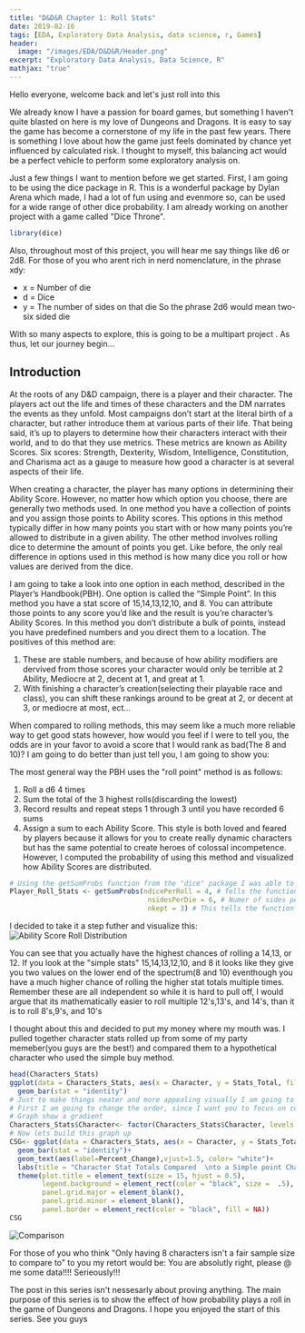 ```yaml
---
title: "D&D&R Chapter 1: Roll Stats"
date: 2019-02-16
tags: [EDA, Exploratory Data Analysis, data science, r, Games]
header:
  image: "/images/EDA/D&D&R/Header.png"
excerpt: "Exploratory Data Analysis, Data Science, R"
mathjax: "true"
---
```

Hello everyone, welcome back and let's just roll into this


We already know I have a passion for board games, but something I haven't quite blasted on here is my love of Dungeons and Dragons. It is easy to say the  game has become a cornerstone of my life in the past few years. There is something I love about how the game just feels dominated by chance yet influenced by calculated risk. I thought to myself, this balancing act would be a perfect vehicle to perform some exploratory analysis on. 


Just a few things I want to mention before we get started. First, I am going to be using the dice package in R. This is a wonderful package by Dylan Arena which made, I had a lot of fun using and evenmore so,  can be used for a wide range of other dice probability. I am already working on another project with a game called "Dice Throne".
```r
library(dice)
```
Also, throughout most of this project, you will hear me say things like d6 or 2d8. For those of you who arent rich in nerd nomenclature, in the phrase xdy:
* x = Number of die
* d = Dice
* y = The number of sides on that die
So the phrase 2d6 would mean two- six sided die

With so many aspects to explore, this is going to be a multipart project . As thus, let our journey begin...

## Introduction

At the roots of any D&D campaign, there is a player and their character. The players act out the life and times of these characters and the DM narrates the events as they unfold. Most campaigns don’t start at the literal birth of a character, but rather introduce them at various parts of their life. That being said, it’s up to players to determine how their characters interact with their world, and to do that they use metrics. These metrics are known as Ability Scores. Six scores: Strength, Dexterity, Wisdom, Intelligence, Constitution, and Charisma act as a gauge to measure how good a character is at several aspects of their life.


When creating a character, the player has many options in determining their Ability Score. However, no matter how which option you choose, there are generally two methods used. In one method you have a collection of points and you assign those points to Ability scores. This options in this method typically differ in how many points you start with or how many points you’re allowed to distribute  in a given ability. The other method involves rolling dice to determine the amount of points you get. Like before, the only real difference in options used in this method is how many dice you roll or how values are derived from the dice. 


I am going to take a look into one option in each method, described in the Player’s Handbook(PBH). One option is called the “Simple Point”. In this method you have a stat score of 15,14,13,12,10, and 8. You can attribute those points to any score you’d like and the result is you’re character’s Ability Scores. In this method you don’t distribute a bulk of points, instead you have predefined numbers and you direct them to a location. The positives of this method are:


1.	These are stable numbers, and because of how ability modifiers are dervived from those scores your character would only be terrible at 2 Ability, Mediocre at 2, decent at 1, and great at 1.
2.	With finishing a character’s creation(selecting their playable race and class), you can shift these rankings around to be great at 2, or decent at 3, or mediocre at most, ect…


When compared to rolling methods, this may seem like a much more reliable way to get good stats however, how would you feel if I were to tell you, the odds are in your favor to avoid a score that I would rank as bad(The 8 and 10)? I am going to do better than just tell you, I am going to show you:


The most general way the PBH uses the "roll point" method  is as follows:
1.	Roll a d6 4 times
2.	Sum the total of the 3 highest rolls(discarding the lowest)
3.	Record results and repeat steps 1 through 3 until you have recorded 6 sums
4.	Assign a sum to each Ability Score.
This style is both loved and feared by players because it allows for you to create really dynamic characters but has the same potential to create heroes of colossal incompetence. However, I computed the probability of using this method and visualized how Ability Scores are distributed.
```r
# Using the getSumProbs function from the "dice" package I was able to calculate the probability of the this method
Player_Roll_Stats <- getSumProbs(ndicePerRoll = 4, # Tells the function to roll 4 dice(Rule 1)
                                  nsidesPerDie = 6, # Numer of sides per dice
                                  nkept = 3) # This tells the function to only keep the 3 highest numbers(Rule 2)
```
I decided to take it a step futher and visualize this:
<img src="{{ site.url }}{{ site.baseurl }}/images/EDA/D&D&R/PRSGF.jpeg" alt="Ability Score Roll Distribution">

You can see that you actually have the highest chances of rolling a 14,13, or 12. If you look at the "simple stats" 15,14,13,12,10, and 8 it looks like they give you two values on the lower end of the spectrum(8 and 10) eventhough you have a much higher chance of rolling the higher stat totals multiple times. Remember these are all independent so while it is hard to pull off, I would argue that its mathematically easier to roll multiple 12's,13's, and 14's, than it is to roll 8's,9's, and 10's

I thought about this and decided to put my money where my mouth was. I pulled together character stats rolled up from some of my party memeber(you guys are the best!) and compared them to a hypothetical character who used the simple buy method.

```r
head(Characters_Stats)
ggplot(data = Characters_Stats, aes(x = Character, y = Stats_Total, fill = Percent_Change)) +
  geom_bar(stat = "identity")
# Just to make things neater and more appealing visually I am going to do some work
# First I am going to change the order, since I want you to focus on comparing this to the Simple points character I am going to make the 
# Graph show a gradient
Characters_Stats$Character<- factor(Characters_Stats$Character, levels = c("Simple_Point","Clair","Dewberry","Faylen","Ghidrah","Trappist","Goliath","Gruit","Vanessa"))
# Now lets build this graph up
CSG<- ggplot(data = Characters_Stats, aes(x = Character, y = Stats_Total, fill = Percent_Change)) +
  geom_bar(stat = "identity")+
  geom_text(aes(label=Percent_Change),vjust=1.5, color= "white")+
  labs(title = "Character Stat Totals Compared  \nto a Simple point Character", x = "Characters", y = "Ability Score Total")+
  theme(plot.title = element_text(size = 15, hjust = 0.5),
        legend.background = element_rect(color = "black", size =  .5),
        panel.grid.major = element_blank(),
        panel.grid.minor = element_blank(),
        panel.border = element_rect(color = "black", fill = NA))
CSG
```
<img src="{{ site.url }}{{ site.baseurl }}/images/EDA/D&D&R/Character_Stats.jpeg" alt="Comparison">

For those of you who think "Only having 8 characters isn't a fair sample size to compare to" to you my retort would be: You are absolutly right, please @ me some data!!!! Serieously!!!

The post in this series isn't nessesarly about proving anything. The main purpose of this series is to show the effect of how probability plays a roll in the game of Dungeons and Dragons.  I hope you enjoyed the start of this series. See you guys